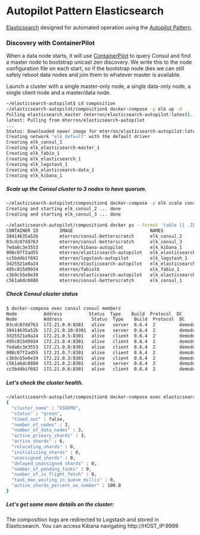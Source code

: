Autopilot Pattern Elasticsearch
==========

[Elasticsearch](https://www.elastic.co/products) designed for automated operation using the [Autopilot Pattern](http://autopilotpattern.io/).

### Discovery with ContainerPilot
When a data node starts, it will use [ContainerPilot](https://github.com/joyent/containerpilot) to query Consul and find a master node to bootstrap unicast zen discovery. We write this to the node configuration file on each start, so if the bootstrap node dies we can still safely reboot data nodes and join them to whatever master is available.

Launch a cluster with a single master-only node, a single data-only node, a single client node and a master/data node.

```bash
~/elasticsearch-autopilot$ cd composition
~/elasticsearch-autopilot/composition$ docker-compose -p elk up -d
Pulling elasticsearch_master (mterron/elasticsearch-autopilot:latest)...
latest: Pulling from mterron/elasticsearch-autopilot
...
Status: Downloaded newer image for mterron/elasticsearch-autopilot:latest
Creating network "elk_default" with the default driver
Creating elk_consul_1
Creating elk_elasticsearch-master_1
Creating elk_fabio_1
Creating elk_elasticsearch_1
Creating elk_logstash_1
Creating elk_elasticsearch-data_1
Creating elk_kibana_1
```

##### Scale up the Consul cluster to 3 nodes to have quorum.
```bash
~/elasticsearch-autopilot/composition$ docker-compose -p elk scale consul=3
Creating and starting elk_consul_2 ... done
Creating and starting elk_consul_3 ... done

~/elasticsearch-autopilot/composition$ docker ps --format 'table {{ .ID }}\t{{ .Image }}\t{{ .Names }}'
CONTAINER ID        IMAGE                             NAMES
38414635a52b        mterron/consul-betterscratch      elk_consul_2
03cdc87dd763        mterron/consul-betterscratch      elk_consul_3
7eda6c3e3553        mterron/kibana-autopilot          elk_kibana_1
908c07f2ad55        mterron/elasticsearch-autopilot   elk_elasticsearch-data_1
cc5bd4b1f692        mterron/logstash-autopilot        elk_logstash_1
3d25521a9a24        mterron/elasticsearch-autopilot   elk_elasticsearch_1
495c815d9934        mterron/fabiolb                   elk_fabio_1
c3b9c55e0e39        mterron/elasticsearch-autopilot   elk_elasticsearch-master_1
c561a6dc0880        mterron/consul-betterscratch      elk_consul_1
```

##### Check Consul cluster status
```bash
$ docker-compose exec consul consul members
Node          Address          Status  Type    Build  Protocol  DC
Node          Address           Status  Type    Build  Protocol  DC
03cdc87dd763  172.21.0.9:8301   alive   server  0.6.4  2         demodc
38414635a52b  172.21.0.10:8301  alive   server  0.6.4  2         demodc
3d25521a9a24  172.21.0.5:8301   alive   client  0.6.4  2         demodc
495c815d9934  172.21.0.4:8301   alive   client  0.6.4  2         demodc
7eda6c3e3553  172.21.0.8:8301   alive   client  0.6.4  2         demodc
908c07f2ad55  172.21.0.7:8301   alive   client  0.6.4  2         demodc
c3b9c55e0e39  172.21.0.3:8301   alive   client  0.6.4  2         demodc
c561a6dc0880  172.21.0.2:8301   alive   server  0.6.4  2         demodc
cc5bd4b1f692  172.21.0.6:8301   alive   client  0.6.4  2         demodc
```

##### Let's check the cluster health.
```bash
~/elasticsearch-autopilot/composition$ docker-compose exec elasticsearch sh -c 'curl "http://$(hostname -i):9200/_cluster/health?pretty=true"'
{
  "cluster_name" : "ESDEMO",
  "status" : "green",
  "timed_out" : false,
  "number_of_nodes" : 3,
  "number_of_data_nodes" : 3,
  "active_primary_shards" : 3,
  "active_shards" : 6,
  "relocating_shards" : 0,
  "initializing_shards" : 0,
  "unassigned_shards" : 0,
  "delayed_unassigned_shards" : 0,
  "number_of_pending_tasks" : 0,
  "number_of_in_flight_fetch" : 0,
  "task_max_waiting_in_queue_millis" : 0,
  "active_shards_percent_as_number" : 100.0
}
```

##### Let's get some more details on the cluster:
The composition logs are redirected to Logstash and stored in Elasticsearch. You can access Kibana navigating http://HOST_IP:9999

